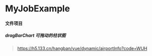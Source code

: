 # MyJobExample

#### 文件项目

##### dragBarChart 可拖动的柱状图
> https://h5.133.cn/hangban/vue/dynamic/airportInfo?code=WUH
